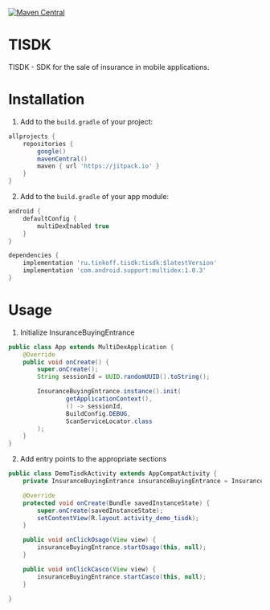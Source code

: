 [![Maven Central][img version shield]][maven]

TISDK
===========

TISDK - SDK for the sale of insurance in mobile applications.

# Installation

1) Add to the `build.gradle` of your project:
```Groovy
allprojects {
    repositories {
        google()
        mavenCentral()
        maven { url 'https://jitpack.io' }
    }
}
```

2) Add to the `build.gradle` of your app module:
```Groovy
android {
    defaultConfig {
        multiDexEnabled true
    }
}

dependencies {
    implementation 'ru.tinkoff.tisdk:tisdk:$latestVersion'
    implementation 'com.android.support:multidex:1.0.3'
}
```

# Usage

1) Initialize InsuranceBuyingEntrance
```Java
public class App extends MultiDexApplication {
    @Override
    public void onCreate() {
        super.onCreate();
        String sessionId = UUID.randomUUID().toString();

        InsuranceBuyingEntrance.instance().init(
                getApplicationContext(),
                () -> sessionId,
                BuildConfig.DEBUG,
                ScanServiceLocator.class
        );
    }
}
```

2) Add entry points to the appropriate sections
```Java
public class DemoTisdkActivity extends AppCompatActivity {
    private InsuranceBuyingEntrance insuranceBuyingEntrance = InsuranceBuyingEntrance.instance();

    @Override
    protected void onCreate(Bundle savedInstanceState) {
        super.onCreate(savedInstanceState);
        setContentView(R.layout.activity_demo_tisdk);
    }

    public void onClickOsago(View view) {
        insuranceBuyingEntrance.startOsago(this, null);
    }

    public void onClickCasco(View view) {
        insuranceBuyingEntrance.startCasco(this, null);
    }

}
```

[img version shield]: https://img.shields.io/maven-central/v/ru.tinkoff.tisdk/tisdk.svg?maxAge=3600
[maven]: https://search.maven.org/#search%7Cga%7C1%7Cg%3A%22ru.tinkoff.tisdk%22